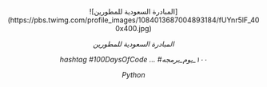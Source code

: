 <p align="center">
    ![المبادرة السعودية للمطورين] (https://pbs.twimg.com/profile_images/1084013687004893184/fUYnr5lF_400x400.jpg)
   <br />
  
<p align="center">
  <em>
المبادرة السعودية للمطورين
  </em>
  <br />
  <p align="center">
  <em>
 hashtag
#100DaysOfCode ...
#١٠٠_يوم_برمجه  
  </em>
  <br />
<p align="center">
  <em>
    Python
  </em>
  <br />
